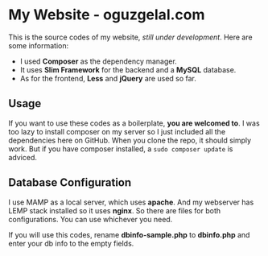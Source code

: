 
My Website - oguzgelal.com
=====================

This is the source codes of my website, *still under development*. Here are some information:

- I used **Composer** as the dependency manager.
- It uses **Slim Framework** for the backend and a **MySQL** database.
- As for the frontend, **Less** and **jQuery** are used so far.

Usage
--------------------

If you want to use these codes as a boilerplate, **you are welcomed to**. I was too lazy to install composer on my server so I just included all the dependencies here on GitHub. When you clone the repo, it should simply work. But if you have composer installed, a ``` sudo composer update ``` is adviced.

Database Configuration
--------------------
I use MAMP as a local server, which uses **apache**. And my webserver has LEMP stack installed so it uses **nginx**. So there are files for both configurations. You can use whichever you need.

If you will use this codes, rename **dbinfo-sample.php** to **dbinfo.php** and enter your db info to the empty fields.